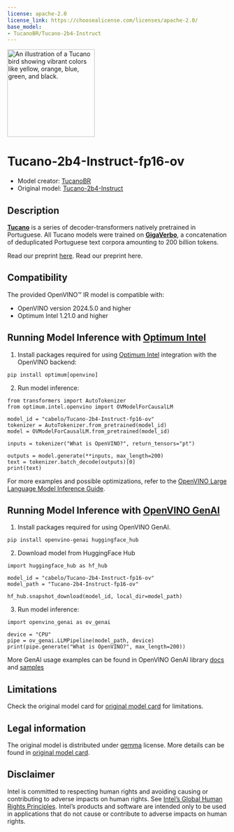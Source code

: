 ```yaml
---
license: apache-2.0
license_link: https://choosealicense.com/licenses/apache-2.0/
base_model:
- TucanoBR/Tucano-2b4-Instruct
---
```

<img src="./logotucano.png" alt="An illustration of a Tucano bird showing vibrant colors like yellow, orange, blue, green, and black." height="200">

# Tucano-2b4-Instruct-fp16-ov
* Model creator: [TucanoBR](https://huggingface.co/TucanoBR)
 * Original model: [Tucano-2b4-Instruct](https://huggingface.co/TucanoBR/Tucano-2b4-Instruct)

## Description

**[Tucano](https://huggingface.co/TucanoBR)** is a series of decoder-transformers natively pretrained in Portuguese. All Tucano models were trained on **[GigaVerbo](https://huggingface.co/datasets/TucanoBR/GigaVerbo)**, a concatenation of deduplicated Portuguese text corpora amounting to 200 billion tokens.

Read our preprint [here](https://arxiv.org/abs/2411.07854).
Read our preprint here.

## Compatibility

The provided OpenVINO™ IR model is compatible with:

* OpenVINO version 2024.5.0 and higher
* Optimum Intel 1.21.0 and higher

## Running Model Inference with [Optimum Intel](https://huggingface.co/docs/optimum/intel/index)


1. Install packages required for using [Optimum Intel](https://huggingface.co/docs/optimum/intel/index) integration with the OpenVINO backend:

```
pip install optimum[openvino]
```

2. Run model inference:

```
from transformers import AutoTokenizer
from optimum.intel.openvino import OVModelForCausalLM

model_id = "cabelo/Tucano-2b4-Instruct-fp16-ov"
tokenizer = AutoTokenizer.from_pretrained(model_id)
model = OVModelForCausalLM.from_pretrained(model_id)

inputs = tokenizer("What is OpenVINO?", return_tensors="pt")

outputs = model.generate(**inputs, max_length=200)
text = tokenizer.batch_decode(outputs)[0]
print(text)
```

For more examples and possible optimizations, refer to the [OpenVINO Large Language Model Inference Guide](https://docs.openvino.ai/2024/learn-openvino/llm_inference_guide.html).

## Running Model Inference with [OpenVINO GenAI](https://github.com/openvinotoolkit/openvino.genai)

1. Install packages required for using OpenVINO GenAI.
```
pip install openvino-genai huggingface_hub
```

2. Download model from HuggingFace Hub
   
```
import huggingface_hub as hf_hub

model_id = "cabelo/Tucano-2b4-Instruct-fp16-ov"
model_path = "Tucano-2b4-Instruct-fp16-ov"

hf_hub.snapshot_download(model_id, local_dir=model_path)

```

3. Run model inference:

```
import openvino_genai as ov_genai

device = "CPU"
pipe = ov_genai.LLMPipeline(model_path, device)
print(pipe.generate("What is OpenVINO?", max_length=200))
```

More GenAI usage examples can be found in OpenVINO GenAI library [docs](https://github.com/openvinotoolkit/openvino.genai/blob/master/src/README.md) and [samples](https://github.com/openvinotoolkit/openvino.genai?tab=readme-ov-file#openvino-genai-samples)

## Limitations

Check the original model card for [original model card](https://huggingface.co/google/gemma-2-9b-it) for limitations.

## Legal information

The original model is distributed under [gemma](https://ai.google.dev/gemma/terms) license. More details can be found in [original model card](https://huggingface.co/google/gemma-2-9b-it).

## Disclaimer

Intel is committed to respecting human rights and avoiding causing or contributing to adverse impacts on human rights. See [Intel’s Global Human Rights Principles](https://www.intel.com/content/dam/www/central-libraries/us/en/documents/policy-human-rights.pdf). Intel’s products and software are intended only to be used in applications that do not cause or contribute to adverse impacts on human rights.
